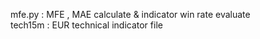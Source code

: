 mfe.py : MFE , MAE calculate & indicator win rate evaluate </br>
tech15m : EUR technical indicator file </br>
